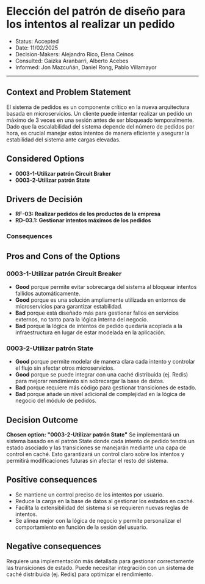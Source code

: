 # Elección del patrón de diseño para los intentos al realizar un pedido
* Status: Accepted
* Date: 11/02/2025
* Decision-Makers: Alejandro Rico, Elena Ceinos
* Consulted: Gaizka Aranbarri, Alberto Acebes
* Informed: Jon Mazcuñán, Daniel Rong, Pablo Villamayor
---

## Context and Problem Statement

El sistema de pedidos es un componente crítico en la nueva arquitectura basada en microservicios. Un cliente puede intentar realizar un pedido un máximo de 3 veces en una sesión antes de ser bloqueado temporalmente. Dado que la escalabilidad del sistema depende del número de pedidos por hora, es crucial manejar estos intentos de manera eficiente y asegurar la estabilidad del sistema ante cargas elevadas.

## Considered Options

* **0003-1-Utilizar patrón Circuit Braker**
* **0003-2-Utilizar patrón State**

## Drivers de Decisión

* **RF-03: Realizar pedidos de los productos de la empresa**
* **RD-03.1: Gestionar intentos máximos de los pedidos**

### Consequences

## Pros and Cons of the Options

### 0003-1-Utilizar patrón Circuit Breaker

* **Good** porque permite evitar sobrecarga del sistema al bloquear intentos fallidos automáticamente.
* **Good** porque es una solución ampliamente utilizada en entornos de microservicios para garantizar estabilidad.
* **Bad** porque está diseñado más para gestionar fallos en servicios externos, no tanto para la lógica interna del negocio.
* **Bad** porque la lógica de intentos de pedido quedaría acoplada a la infraestructura en lugar de estar modelada en la aplicación.

### 0003-2-Utilizar patrón State
* **Good** porque permite modelar de manera clara cada intento y controlar el flujo sin afectar otros microservicios.
* **Good** porque se puede integrar con una caché distribuida (ej. Redis) para mejorar rendimiento sin sobrecargar la base de datos.
* **Bad** porque requiere más código para gestionar transiciones de estado.
* **Bad** porque añade un nivel adicional de complejidad en la lógica de negocio del módulo de pedidos.

## Decision Outcome
**Chosen option: "0003-2-Utilizar patrón State"**
Se implementará un sistema basado en el patrón State donde cada intento de pedido tendrá un estado asociado y las transiciones se manejarán mediante una capa de control en caché. Esto garantizará un control claro sobre los intentos y permitirá modificaciones futuras sin afectar el resto del sistema.

## Positive consequences
* Se mantiene un control preciso de los intentos por usuario.
* Reduce la carga en la base de datos al gestionar los estados en caché.
* Facilita la extensibilidad del sistema si se requieren nuevas reglas de intentos.
* Se alinea mejor con la lógica de negocio y permite personalizar el comportamiento en función de la sesión del usuario.

## Negative consequences

Requiere una implementación más detallada para gestionar correctamente las transiciones de estado.
Puede necesitar integración con un sistema de caché distribuida (ej. Redis) para optimizar el rendimiento.